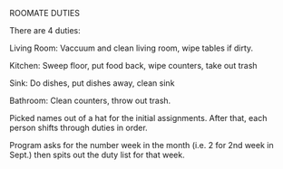 ROOMATE DUTIES

There are 4 duties:

Living Room: Vaccuum and clean living room, wipe tables if dirty.

Kitchen: Sweep floor, put food back, wipe counters, take out trash

Sink: Do dishes, put dishes away, clean sink

Bathroom: Clean counters, throw out trash.

Picked names out of a hat for the initial assignments. After that, each person shifts through duties in order.

Program asks for the number week in the month (i.e. 2 for 2nd week in Sept.) then spits out the duty list for that week.